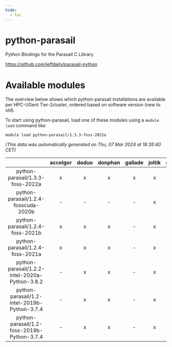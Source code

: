 ```yaml
---
hide:
  - toc
---
```


python-parasail
===============


Python Bindings for the Parasail C Library

https://github.com/jeffdaily/parasail-python
# Available modules


The overview below shows which python-parasail installations are available per HPC-UGent Tier-2cluster, ordered based on software version (new to old).

To start using python-parasail, load one of these modules using a `module load` command like:

```shell
module load python-parasail/1.3.3-foss-2022a
```

*(This data was automatically generated on Thu, 07 Mar 2024 at 18:35:40 CET)*  

| |accelgor|doduo|donphan|gallade|joltik|skitty|
| :---: | :---: | :---: | :---: | :---: | :---: | :---: |
|python-parasail/1.3.3-foss-2022a|x|x|x|x|x|x|
|python-parasail/1.2.4-fosscuda-2020b|-|-|-|-|x|-|
|python-parasail/1.2.4-foss-2021b|x|x|x|-|x|x|
|python-parasail/1.2.4-foss-2021a|x|x|x|-|x|x|
|python-parasail/1.2.2-intel-2020a-Python-3.8.2|-|x|x|-|x|x|
|python-parasail/1.2-intel-2019b-Python-3.7.4|-|x|x|-|x|x|
|python-parasail/1.2-foss-2019b-Python-3.7.4|-|x|x|-|x|x|
